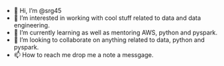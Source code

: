 - 👋 Hi, I’m @srg45
- 👀 I’m interested in working with cool stuff related to data and data engineering.
- 🌱 I’m currently learning as well as mentoring AWS, python and pyspark.
- 💞️ I’m looking to collaborate on anything related to data, python and pyspark.
- 📫 How to reach me drop me a note a messgage.

<!---
srg45/srg45 is a ✨ special ✨ repository because its `README.md` (this file) appears on your GitHub profile.
You can click the Preview link to take a look at your changes.
--->
